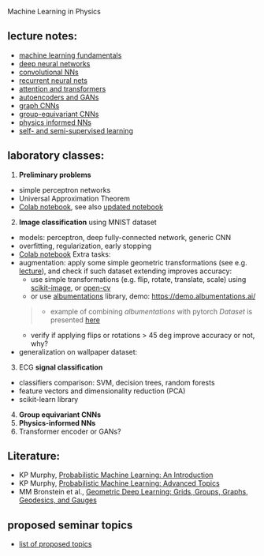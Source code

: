 Machine Learning in Physics


## lecture notes:
- [machine learning fundamentals](https://drive.google.com/file/d/1ysLemtBLL8Sd6wpi9yyezvCUjNfEOwj9/view?usp=sharing)
- [deep neural networks](https://drive.google.com/file/d/127NxAYWDIMIDwmcQWJzI3ZpSfj2SMNEC/view?usp=sharing)
- [convolutional NNs](https://drive.google.com/file/d/1dL26N0g8p0Tobawi9phNQi7jT18ZfxCw/view?usp=sharing)
- [recurrent neural nets](https://drive.google.com/file/d/1YTWyIBv0TdUaxAJAxMVmxD0vYtd9UpFn/view?usp=sharing)
- [attention and transformers](https://drive.google.com/file/d/17W0Mgn6iOQuZN3kJXyOWqgerW-6YuSqq/view?usp=sharing)
- [autoencoders and GANs](https://drive.google.com/file/d/1oMxmBSDfuG9Ai6GGI-oIGMfNx5rbpxiy/view?usp=sharing)
- [graph CNNs](https://drive.google.com/file/d/1PI0tto1nzdDd2xXpTJzu_UcHWCtiI19w/view?usp=sharing)
- [group-equivariant CNNs](https://drive.google.com/file/d/1Ngsl_LjXYV83iYb5LRwh0Ipwzr_1XUIJ/view?usp=sharing)
- [physics informed NNs](https://drive.google.com/file/d/1VS_wbXDIK5yFyTffE2S5JuO0cPDGSZyf/view?usp=sharing)
- [self- and semi-supervised learning](https://drive.google.com/file/d/1Yb50fLPV3GE8vt8Qntm3RdOBJLWR6_60/view?usp=sharing)

## laboratory classes:
1. **Preliminary problems**
- simple perceptron networks
- Universal Approximation Theorem
- [Colab notebook](https://colab.research.google.com/gist/jarek-pawlowski/18a24dcba8536ed4d1218c9a7bbd3eab/preliminary_problems.ipynb), see also [updated notebook](preliminary_problems_v2.ipynb)
2. **Image classification** using MNIST dataset
- models: perceptron, deep fully-connected network, generic CNN
- overfitting, regularization, early stopping
- [Colab notebook]()
Extra tasks:
- augmentation: apply some simple geometric transformations (see e.g. [lecture]([CV2.pdf](https://drive.google.com/file/d/1kEe73ZhOLI28Nb5Fj54QynA4nolb0-yH/view?usp=sharing))), and check if such dataset extending improves accuracy:
    * use simple transformations (e.g. flip, rotate, translate, scale) using [scikit-image](https://scikit-image.org/docs/dev/api/skimage.transform.html), or [open-cv](https://docs.opencv.org/4.x/da/d6e/tutorial_py_geometric_transformations.html)
    * or use [albumentations](https://github.com/albumentations-team/albumentations) library, demo: https://demo.albumentations.ai/
    > * example of combining *albumentations* with pytorch *Dataset* is presented [here]([pytorch_albumentations.ipynb](https://github.com/jarek-pawlowski/machine-learning-applications/blob/main/pytorch_albumentations.ipynb))
    * verify if applying flips or rotations > 45 deg improve accuracy or not, why?
- generalization on wallpaper dataset:
3. ECG **signal classification**
- classifiers comparison: SVM, decision trees, random forests
- feature vectors and dimensionality reduction (PCA)
- scikit-learn library
4. **Group equivariant CNNs**
5. **Physics-informed NNs**
6. Transformer encoder or GANs?

## Literature: 
- KP Murphy, [Probabilistic Machine Learning: An Introduction](https://github.com/probml/pml-book/releases/latest/download/book1.pdf)
- KP Murphy, [Probabilistic Machine Learning: Advanced Topics](https://github.com/probml/pml2-book/releases/latest/download/book2.pdf)
- MM Bronstein et al., [Geometric Deep Learning: Grids, Groups, Graphs, Geodesics, and Gauges](https://arxiv.org/abs/2104.13478)

## proposed seminar topics
- [list of proposed topics](https://github.com/jarek-pawlowski/MLA2025/blob/main/seminar_project_topics.pdf)
